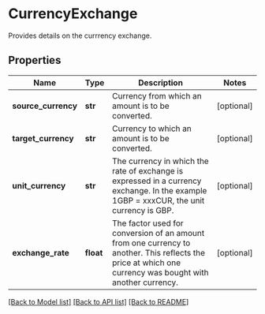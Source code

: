 # CurrencyExchange

Provides details on the currrency exchange.
## Properties
Name | Type | Description | Notes
------------ | ------------- | ------------- | -------------
**source_currency** | **str** | Currency from which an amount is to be converted. | [optional] 
**target_currency** | **str** | Currency to which an amount is to be converted. | [optional] 
**unit_currency** | **str** | The currency in which the rate of exchange is expressed in a currency exchange. In the example 1GBP &#x3D; xxxCUR, the unit currency is GBP. | [optional] 
**exchange_rate** | **float** | The factor used for conversion of an amount from one currency to another. This reflects the price at which one currency was bought with another currency. | [optional] 

[[Back to Model list]](../README.md#documentation-for-models) [[Back to API list]](../README.md#documentation-for-api-endpoints) [[Back to README]](../README.md)


